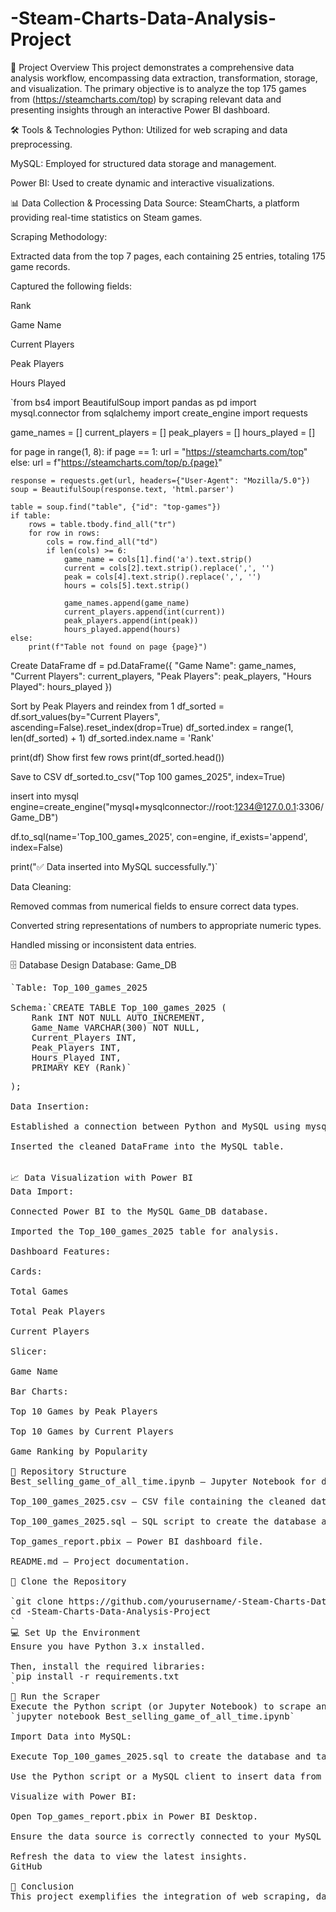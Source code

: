 # -Steam-Charts-Data-Analysis-Project
📌 Project Overview
This project demonstrates a comprehensive data analysis workflow, encompassing data extraction, transformation, storage, and visualization. 
The primary objective is to analyze the top 175 games from (https://steamcharts.com/top) by scraping relevant data and presenting insights through an interactive Power BI dashboard.

🛠️ Tools & Technologies
Python: Utilized for web scraping and data preprocessing.

MySQL: Employed for structured data storage and management.

Power BI: Used to create dynamic and interactive visualizations.

📊 Data Collection & Processing
Data Source: SteamCharts, a platform providing real-time statistics on Steam games.

Scraping Methodology:

Extracted data from the top 7 pages, each containing 25 entries, totaling 175 game records.

Captured the following fields:

Rank

Game Name

Current Players

Peak Players

Hours Played


`from bs4 import BeautifulSoup
import pandas as pd
import mysql.connector
from sqlalchemy import create_engine
import requests

game_names = []
current_players = []
peak_players = []
hours_played = []


for page in range(1, 8):
    if page == 1:
        url = "https://steamcharts.com/top"
    else:
        url = f"https://steamcharts.com/top/p.{page}" 

    response = requests.get(url, headers={"User-Agent": "Mozilla/5.0"})
    soup = BeautifulSoup(response.text, 'html.parser')

    table = soup.find("table", {"id": "top-games"})
    if table:
        rows = table.tbody.find_all("tr")
        for row in rows:
            cols = row.find_all("td")
            if len(cols) >= 6:
                game_name = cols[1].find('a').text.strip()
                current = cols[2].text.strip().replace(',', '')
                peak = cols[4].text.strip().replace(',', '')
                hours = cols[5].text.strip()

                game_names.append(game_name)
                current_players.append(int(current))
                peak_players.append(int(peak))
                hours_played.append(hours)
    else:
        print(f"Table not found on page {page}") 

Create DataFrame
df = pd.DataFrame({
    "Game Name": game_names,
    "Current Players": current_players,
    "Peak Players": peak_players,
    "Hours Played": hours_played
})

 Sort by Peak Players and reindex from 1
df_sorted = df.sort_values(by="Current Players", ascending=False).reset_index(drop=True)
df_sorted.index = range(1, len(df_sorted) + 1)
df_sorted.index.name = 'Rank'


print(df)
 Show first few rows
print(df_sorted.head())

 Save to CSV
df_sorted.to_csv("Top 100 games_2025", index=True)

insert into mysql 
engine=create_engine("mysql+mysqlconnector://root:1234@127.0.0.1:3306/Game_DB")

df.to_sql(name='Top_100_games_2025', con=engine, if_exists='append', index=False)

print("✅ Data inserted into MySQL successfully.")`


Data Cleaning:

Removed commas from numerical fields to ensure correct data types.

Converted string representations of numbers to appropriate numeric types.

Handled missing or inconsistent data entries.

🗄️ Database Design
Database: Game_DB

<pre>`Table: Top_100_games_2025

Schema:`CREATE TABLE Top_100_games_2025 (
    Rank INT NOT NULL AUTO_INCREMENT,
    Game_Name VARCHAR(300) NOT NULL,
    Current_Players INT,
    Peak_Players INT,
    Hours_Played INT,
    PRIMARY KEY (Rank)` <pre>
);

Data Insertion:

Established a connection between Python and MySQL using mysql.connector and SQLAlchemy.

Inserted the cleaned DataFrame into the MySQL table.​

​
📈 Data Visualization with Power BI
Data Import:

Connected Power BI to the MySQL Game_DB database.

Imported the Top_100_games_2025 table for analysis.

Dashboard Features:

Cards:

Total Games

Total Peak Players

Current Players

Slicer:

Game Name

Bar Charts:

Top 10 Games by Peak Players

Top 10 Games by Current Players

Game Ranking by Popularity

📁 Repository Structure
Best_selling_game_of_all_time.ipynb – Jupyter Notebook for data extraction and cleaning.

Top_100_games_2025.csv – CSV file containing the cleaned dataset.

Top_100_games_2025.sql – SQL script to create the database and table.

Top_games_report.pbix – Power BI dashboard file.

README.md – Project documentation.

📁 Clone the Repository

`git clone https://github.com/yourusername/-Steam-Charts-Data-Analysis-Project.git
cd -Steam-Charts-Data-Analysis-Project
`
💻 Set Up the Environment
Ensure you have Python 3.x installed.

Then, install the required libraries:
`pip install -r requirements.txt
`
🐍 Run the Scraper
Execute the Python script (or Jupyter Notebook) to scrape and clean the data:
`jupyter notebook Best_selling_game_of_all_time.ipynb`

Import Data into MySQL:

Execute Top_100_games_2025.sql to create the database and table.

Use the Python script or a MySQL client to insert data from the CSV.​

Visualize with Power BI:

Open Top_games_report.pbix in Power BI Desktop.

Ensure the data source is correctly connected to your MySQL database.

Refresh the data to view the latest insights.​
GitHub

📌 Conclusion
This project exemplifies the integration of web scraping, data cleaning, database management, and data visualization to derive meaningful insights from real-time gaming data. It serves as a testament to the power of combining multiple tools and technologies in the realm of data analysis.​






